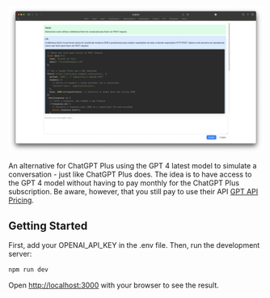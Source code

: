 ![Webpage of the chat](chat-with-gpt.png)

An alternative for ChatGPT Plus using the GPT 4 latest model to simulate a conversation - just like ChatGPT Plus does. The idea is to have access to the GPT 4 model without having to pay monthly for the ChatGPT Plus subscription. Be aware, however, that you still pay to use their API [GPT API Pricing](https://openai.com/pricing).

## Getting Started

First, add your OPENAI_API_KEY in the .env file. Then, run the development server:

```bash
npm run dev
```

Open [http://localhost:3000](http://localhost:3000) with your browser to see the result.

